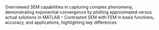 Overviewed SEM capabilities in capturing complex phenomena, demonstrating exponential convergence by plotting approximated versus actual solutions in MATLAB – Contrasted SEM with FEM in basis functions, accuracy, and applications, highlighting key differences
